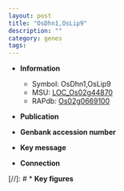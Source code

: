 ```yaml
---
layout: post
title: "OsDhn1,OsLip9"
description: ""
category: genes
tags: 
---
```


* **Information**  
    + Symbol: OsDhn1,OsLip9  
    + MSU: [LOC_Os02g44870](http://rice.uga.edu/cgi-bin/ORF_infopage.cgi?orf=LOC_Os02g44870)  
    + RAPdb: [Os02g0669100](http://rapdb.dna.affrc.go.jp/viewer/gbrowse_details/irgsp1?name=Os02g0669100)  

* **Publication**  

* **Genbank accession number**  

* **Key message**  

* **Connection**  

[//]: # * **Key figures**  



